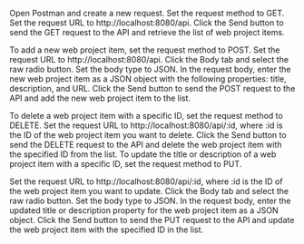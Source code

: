 Open Postman and create a new request.
Set the request method to GET.
Set the request URL to http://localhost:8080/api.
Click the Send button to send the GET request to the API and retrieve the list of web project items.

To add a new web project item, set the request method to POST.
Set the request URL to http://localhost:8080/api.
Click the Body tab and select the raw radio button.
Set the body type to JSON.
In the request body, enter the new web project item as a JSON object with the following properties: title, description, and URL.
Click the Send button to send the POST request to the API and add the new web project item to the list.

To delete a web project item with a specific ID, set the request method to DELETE.
Set the request URL to http://localhost:8080/api/:id, where :id is the ID of the web project item you want to delete.
Click the Send button to send the DELETE request to the API and delete the web project item with the specified ID from the list.
To update the title or description of a web project item with a specific ID, set the request method to PUT.

Set the request URL to http://localhost:8080/api/:id, where :id is the ID of the web project item you want to update.
Click the Body tab and select the raw radio button.
Set the body type to JSON.
In the request body, enter the updated title or description property for the web project item as a JSON object.
Click the Send button to send the PUT request to the API and update the web project item with the specified ID in the list.
